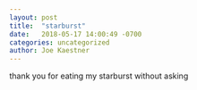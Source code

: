 ```yaml
---
layout: post
title:  "starburst"
date:   2018-05-17 14:00:49 -0700
categories: uncategorized
author: Joe Kaestner
---
```

thank you for eating my starburst without asking
